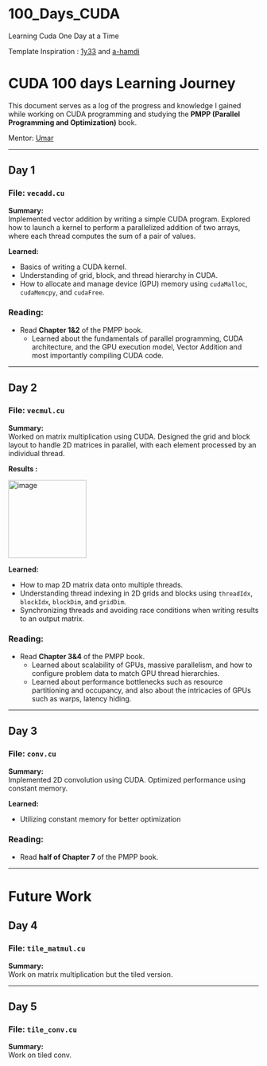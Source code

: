 # 100_Days_CUDA
Learning Cuda One Day at a Time

Template Inspiration : [1y33](https://github.com/1y33/100Days) and [a-hamdi](https://github.com/a-hamdi/cuda)

# CUDA 100 days Learning Journey

This document serves as a log of the progress and knowledge I gained while working on CUDA programming and studying the **PMPP (Parallel Programming and Optimization)** book.

Mentor: [Umar](https://github.com/hkproj/)


---

## Day 1
### File: `vecadd.cu`
**Summary:**  
Implemented vector addition by writing a simple CUDA program. Explored how to launch a kernel to perform a parallelized addition of two arrays, where each thread computes the sum of a pair of values.  

**Learned:**  
- Basics of writing a CUDA kernel.
- Understanding of grid, block, and thread hierarchy in CUDA.  
- How to allocate and manage device (GPU) memory using `cudaMalloc`, `cudaMemcpy`, and `cudaFree`.  

### Reading:  
- Read **Chapter 1&2** of the PMPP book.  
  - Learned about the fundamentals of parallel programming, CUDA architecture, and the GPU execution model, Vector Addition and most importantly compiling CUDA code.

---

## Day 2
### File: `vecmul.cu`
**Summary:**  
Worked on matrix multiplication using CUDA. Designed the grid and block layout to handle 2D matrices in parallel, with each element processed by an individual thread.  

**Results :**

<img width="157" alt="image" src="https://github.com/user-attachments/assets/0c60b965-0612-4373-b766-b38f91806c13" />


**Learned:**  
- How to map 2D matrix data onto multiple threads.
- Understanding thread indexing in 2D grids and blocks using `threadIdx`, `blockIdx`, `blockDim`, and `gridDim`.  
- Synchronizing threads and avoiding race conditions when writing results to an output matrix.  

### Reading:  
- Read **Chapter 3&4** of the PMPP book.  
  - Learned about scalability of GPUs, massive parallelism, and how to configure problem data to match GPU thread hierarchies.
  - Learned about performance bottlenecks such as resource partitioning and occupancy, and also about the intricacies of GPUs such as warps, latency hiding.
  

---

## Day 3
### File: `conv.cu`
**Summary:**  
Implemented 2D convolution using CUDA. Optimized performance using constant memory.  

**Learned:**  
- Utilizing constant memory for better optimization  

### Reading:  
- Read **half of Chapter 7** of the PMPP book.  


---
# Future Work

## Day 4
### File: `tile_matmul.cu`
**Summary:**  
Work on matrix multiplication but the tiled version.  

<!--**Learned:**  
- The concept of reduction in parallel programming.
- Techniques for minimizing warp divergence and balancing workload across threads.
- How to use shared memory effectively in reduction operations.  

### Reading:  
- Finished **Chapter 3** of the PMPP book.  
  - Learned about Scalable Parallel Execution including Resource Assignment and Thread Scheduling and Latency Tolerance -->
---
## Day 5
### File: `tile_conv.cu`
**Summary:**  
Work on tiled conv.
<!--
**Learned:**  
- How to calculate mean and variance in parallel using reduction algorithms.
- Strategies to stabilize floating-point operations to prevent overflow or underflow issues.
- CUDA kernel optimization for workloads involving tensor computation.  

### Reading:  
- Read **Chapter 4** of the PMPP book.  
  -  Learned about memory optimizations and strategies for GPU performance tuning.
---

## Day 6
### File: `LayerNorm.cu`
**Summary:**  
Implemented Layer Normalization in CUDA, often used in deep learning models. Explored normalization techniques across batches and layers using reduction operations. Addressed the challenge of maintaining numerical stability during computation.  

**Learned:**  
- How to calculate mean and variance in parallel using reduction algorithms.
- Strategies to stabilize floating-point operations to prevent overflow or underflow issues.
- CUDA kernel optimization for workloads involving tensor computation.  

### Reading:  
- Read **Chapter 4** of the PMPP book.  
  -  Learned about memory optimizations and strategies for GPU performance tuning. -->

